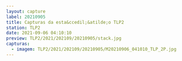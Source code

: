 ```yaml
---
layout: capture
label: 20210905
title: Capturas da esta&ccedil;&atilde;o TLP2
station: TLP2
date: 2021-09-06 04:10:10
preview: TLP2/2021/202109/20210905/stack.jpg
capturas:
  - imagem: TLP2/2021/202109/20210905/M20210906_041010_TLP_2P.jpg
---
```

